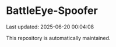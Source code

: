 # BattleEye-Spoofer

Last updated: 2025-06-20 00:04:08

This repository is automatically maintained.
